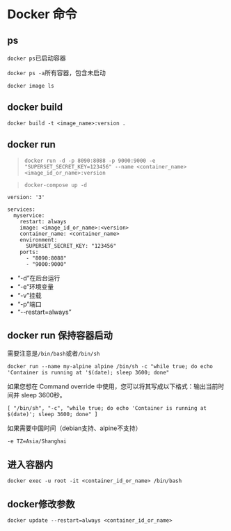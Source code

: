 # Docker 命令
## ps
```docker ps```已启动容器

```docker ps -a```所有容器，包含未启动

```docker image ls```
## docker build
```docker build -t <image_name>:version .```
## docker run
> ```docker run -d -p 8090:8088 -p 9000:9000 -e "SUPERSET_SECRET_KEY=123456" --name <container_name>  <image_id_or_name>:version```

> ```docker-compose up -d```

```
version: '3'

services:
  myservice:
    restart: always
    image: <image_id_or_name>:<version>
    container_name: <container_name>
    environment:
      SUPERSET_SECRET_KEY: "123456"
    ports:
      - "8090:8088"
      - "9000:9000"

```
- “-d”在后台运行
- “-e”环境变量
- “-v”挂载
- “-p”端口
- “--restart=always”

## docker run 保持容器启动
需要注意是```/bin/bash```或者```/bin/sh```

```docker run --name my-alpine alpine /bin/sh -c "while true; do echo 'Container is running at '$(date); sleep 3600; done"```

如果您想在 Command override 中使用，您可以将其写成以下格式：输出当前时间并 sleep 3600秒。

```[ "/bin/sh", "-c", "while true; do echo 'Container is running at $(date)'; sleep 3600; done" ]```

如果需要中国时间（debian支持、alpine不支持）

```-e TZ=Asia/Shanghai```

## 进入容器内
```docker exec -u root -it <container_id_or_name> /bin/bash```

## docker修改参数
```docker update --restart=always <container_id_or_name>```
